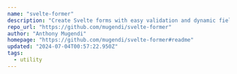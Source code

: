 ```yaml
---
name: "svelte-former"
description: "Create Svelte forms with easy validation and dynamic fields."
repo_url: "https://github.com/mugendi/svelte-former"
author: "Anthony Mugendi"
homepage: "https://github.com/mugendi/svelte-former#readme"
updated: "2024-07-04T00:57:22.950Z"
tags: 
  - utility
---
```

